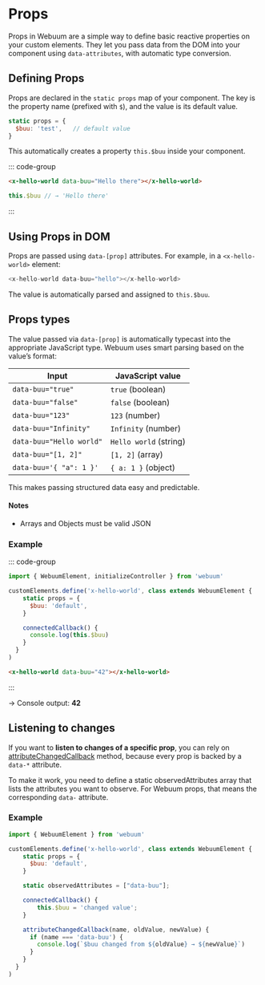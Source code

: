# Props

Props in Webuum are a simple way to define basic reactive properties on your custom elements.
They let you pass data from the DOM into your component using `data-attributes`, with automatic type conversion.

## Defining Props

Props are declared in the `static props` map of your component.
The key is the property name (prefixed with `$`), and the value is its default value.

```js
static props = {
  $buu: 'test',   // default value
}
```

This automatically creates a property `this.$buu` inside your component.

::: code-group
```html
<x-hello-world data-buu="Hello there"></x-hello-world>
```
```js
this.$buu // → 'Hello there'
```
:::

## Using Props in DOM

Props are passed using `data-[prop]` attributes. For example, in a `<x-hello-world>` element:

```js
<x-hello-world data-buu="hello"></x-hello-world>
```

The value is automatically parsed and assigned to `this.$buu`.

## Props types

The value passed via `data-[prop]` is automatically typecast into the appropriate JavaScript type. Webuum uses smart parsing based on the value’s format:

| Input                    | JavaScript value       |
|--------------------------|------------------------|
| `data-buu="true"`        | `true` (boolean)       |
| `data-buu="false"`       | `false` (boolean)      |
| `data-buu="123"`         | `123` (number)         |
| `data-buu="Infinity"`    | `Infinity` (number)    |
| `data-buu="Hello world"` | `Hello world` (string) |
| `data-buu="[1, 2]"`      | `[1, 2]` (array)       |
| `data-buu='{ "a": 1 }'`  | `{ a: 1 }` (object)    |

This makes passing structured data easy and predictable.

#### Notes
- Arrays and Objects must be valid JSON

### Example

::: code-group
```js
import { WebuumElement, initializeController } from 'webuum'

customElements.define('x-hello-world', class extends WebuumElement {
    static props = {
      $buu: 'default',
    }

    connectedCallback() {
      console.log(this.$buu)
    }
  }
)
```
```html
<x-hello-world data-buu="42"></x-hello-world>
```
:::

→ Console output: **42**


## Listening to changes

If you want to **listen to changes of a specific prop**, you can rely on [attributeChangedCallback](https://developer.mozilla.org/en-US/docs/Web/API/Web_components/Using_custom_elements#custom_element_lifecycle_callbacks) method, because every prop is backed by a `data-*` attribute.

To make it work, you need to define a static observedAttributes array that lists the attributes you want to observe.
For Webuum props, that means the corresponding `data-` attribute.

### Example

```js
import { WebuumElement } from 'webuum'

customElements.define('x-hello-world', class extends WebuumElement {
    static props = {
      $buu: 'default',
    }

    static observedAttributes = ["data-buu"];

    connectedCallback() {
        this.$buu = 'changed value';
    }

    attributeChangedCallback(name, oldValue, newValue) {
      if (name === 'data-buu') {
        console.log(`$buu changed from ${oldValue} → ${newValue}`)
      }
    }
  }
)
```